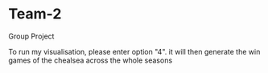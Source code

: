 # Team-2
Group Project


To run my visualisation, please enter option "4". it will then generate the win games of the chealsea across the whole seasons
